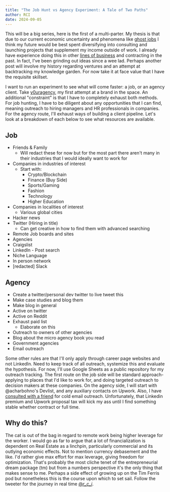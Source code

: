 ```yaml
---
title: "The Job Hunt vs Agency Experiment: A Tale of Two Paths"
author: RCI
date: 2024-09-05
---
```


This will be a big series, here is the first of a multi-parter. My thesis is that due to our current economic uncertainty and phenomena like [ghost jobs](https://www.cnbc.com/2024/08/22/ghost-jobs-why-fake-job-listings-are-on-the-rise.html) I think my future would be best spent diversifying into consulting and launching projects that supplement my income outside of work. I already have experience doing this in other [lines of business](https://collective.faith) and contracting in the past. In fact, I've been grinding out ideas since a wee lad. Perhaps another post will involve my history regarding ventures and an attempt at backtracking my knowledge garden. For now take it at face value that I have the requisite skillset.

I want to run an experiment to see what will come faster: a job, or an agency client. Take [y0uragency](https://y0ur.agency/), my first attempt at a brand in the space. An additional "constraint" is that I have to completely exhaust both methods. For job hunting, I have to be diligent about any opportunities that I can find, meaning outreach to hiring managers and HR professionals in companies. For the agency route, I'll exhaust ways of building a client pipeline. Let's look at a breakdown of each below to see what resources are available.

## Job
- Friends & Family
  - Will redact these for now but for the most part there aren't many in their industries that I would ideally want to work for
- Companies in industries of interest
  - Start with:
    - Crypto/Blockchain
    - Finance (Buy Side)
    - Sports/Gaming
    - Fashion
    - Technology
    - Higher Education
- Companies in localities of interest
  - Various global cities
- Hacker news
- Twitter (Hiring in title)
  - Can get creative in how to find them with advanced searching
- Remote Job boards and sites
- Agencies
- Craigslist
- LinkedIn - Post search
- Niche Language
- In person network
- [redacted] Slack

## Agency
- Create a twitter/personal dev twitter to live tweet this
- Make case studies and blog them
- Make blog in general
- Active on twitter
- Active on Reddit
- Exhaust paid list
  - Elaborate on this
- Outreach to owners of other agencies
- Blog about the micro agency book you read
- Government agencies
- Email outreach

Some other rules are that I'll only apply through career page websites and not LinkedIn. Need to keep track of all outreach, systemize this and evaluate the hypothesis. For now, I'll use Google Sheets as a public repository for my outreach tracking. The first route on the job side will be standard approach- applying to places that I'd like to work for, and doing targeted outreach to decision makers at these companies. On the agency side, I will start with @acharbohno's Devlist, and any auxiliary contacts on Upwork. Also, I have [consulted with a friend](https://x.com/_JesseRosa) for cold email outreach. Unfortunately, that Linkedin premium and Upwork proposal tax will kick my ass until I find something stable whether contract or full time.

## Why do this?

The cat is out of the bag in regard to remote work being higher leverage for the worker. I would go as far to argue that a lot of financialization is dependent on Real Estate as a linchpin, particularly commercial and its outlying economic effects. Not to mention currency debasement and the like. I'd rather give max effort for max leverage, giving freedom for optimization. That's probably the most cliche tenet of the entrepreneurial dream package (tm) but from a numbers perspective it's the only thing that makes sense to me. Perhaps a side effect of growing up on the Tim Ferris pod but nonetheless this is the course upon which to set sail. Follow the tweeter for the journey in real time [@_r_c_i_](https://x.com/_r_c_i_).